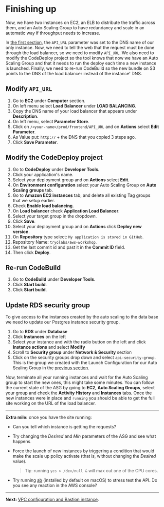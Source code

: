 # Finishing up

Now, we have two instances on EC2, an ELB to distribute the traffic across them, and an Auto Scaling Group to have redundancy and scale in an automatic way if throughput needs to increase.

In [the first section](/workshop/s3-web-ec2-api-rds/05-finishing-up.md), the `API_URL` parameter was set to the DNS name of our only instance. Now, we need to tell the web that the request must be done through the load balancer, so we need to modify `API_URL`.
We also need to modify the CodeDeploy project so the tool knows that now we have an Auto Scaling Group and that it needs to run the deploy each time a new instance is launched.
Finally, we need to re-run CodeBuild so the new bundle on S3 points to the DNS of the load balancer instead of the instance' DNS.

## Modify `API_URL`
1. Go to **EC2** under **Computer** section.
2. On left menu select **Load Balancer** under **LOAD BALANCING**.
3. Copy the DNS name of your load balancer that appears under **Description**.
4. On left menu, select **Parameter Store**.
5. Click on `/<your-name>/prod/frontend/API_URL` and on **Actions** select **Edit Parameter**.
6. As Value put: `http://` + the DNS that you copied 3 steps ago.
7. Click **Save Parameter**.

## Modify the CodeDeploy project
1. Go to **CodeDeploy** under **Developer Tools**.
2. Click your application's name.
3. Select your deployment group and on **Actions** select **Edit**.
4. On **Environment configuration** select your Auto Scaling Group on **Auto Scaling groups** tab.
5. Go to **Amazon EC2 instances** tab, and delete all existing Tag groups that we setup earlier.
6. Check **Enable load balancing**.
7. On **Load balancer** check **Application Load Balancer**.
8. Select your target group in the dropdown.
9. Click **Save**.
10. Select your deployment group and on **Actions** click **Deploy new version**.
11. On **Repository** type select: `My application is stored in GitHub`.
12. Repository Name: `tryolabs/aws-workshop`.
13. Get the last commit id and past it in the **Commit ID** field.
14. Then click **Deploy**.

## Re-run CodeBuild
1. Go to **CodeBuild** under **Developer Tools**.
2. Click **Start build**.
3. Click **Start build**.

## Update RDS security group
To give access to the instances created by the auto scaling to the data base we need to update our Postgres instance security group.

1. Go to **RDS** under **Database**
2. Click **Instances** on the left
3. Select your instance and with the radio button on the left and click **Instance actions** and select **Modify**
4. Scroll to **Security group** under **Network & Security** section
5. Click on the security groups drop down and select `api-security-group`. This is the group we created with the Launch Configuration for our Auto Scaling Group in the [previous section](/workshop/elb-auto-scaling-group/02-auto-scaling-group.md#create-launch-configuration-group).

Now, terminate all your running instances and wait for the Auto Scaling group to start the new ones, this might take some minutes. You can follow the current state of the ASG by going to **EC2**, **Auto Scaling Groups**, select your group and check the **Activity History** and **Instances** tabs. Once the new instances were in place and `running` you should be able to get the full site working on the URL of the load balancer.

---
**Extra mile:** once you have the site running:

- Can you tell which instance is getting the requests?
- Try changing the _Desired_ and _Min_ parameters of the ASG and see what happens.
- Force the launch of new instances by triggering a condition that would make the scale up policy activate (that is, without changing the _Desired_ value).
  > Tip: running `yes > /dev/null &` will max out one of the CPU cores.

- Try running [ab](http://httpd.apache.org/docs/2.2/programs/ab.html) (installed by default on macOS) to stress test the API. Do you see any reaction in the AWS console?

---
**Next:** [VPC configuration and Bastion instance](/workshop/vpc-subnets-bastion/introduction.md).